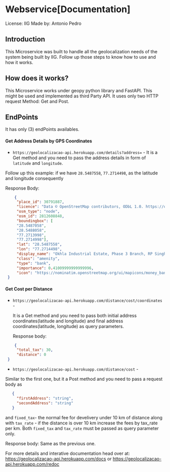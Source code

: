 # Webservice[Documentation]

License: IIG 
Made  by: Antonio Pedro

## Introduction
  This Microservice was built to handle all the geolocalization needs of the system being built by IIG. Follow up those steps to know how to use and how it works.
  
## How does it works?

  This Microservice works under geopy python library and FastAPI.
  This might be used and implemented as third Party API. It uses only two HTTP request Method: Get and Post.

## EndPoints
  
   It has only (3) endPoints availables.
   
   #### Get Address Details by GPS Coordinates
   
   - `https://geolocalizacao-api.herokuapp.com/details?address=` -
     It is a Get method and you need to pass the address details in form of `latitude` and `longitude`.
   
   Follow up this example:
   if we have `28.5487558`, `77.2714498`, as the latitude and longitude consequently
   
   Response Body:
   
   ```json
       {
        "place_id": 30791887,
        "licence": "Data © OpenStreetMap contributors, ODbL 1.0. https://osm.org/copyright",
        "osm_type": "node",
        "osm_id": 2812608848,
        "boundingbox": [
        "28.5487058",
        "28.5488058",
        "77.2713998",
        "77.2714998"],
        "lat": "28.5487558",
        "lon": "77.2714498",
        "display_name": "Okhla Industrial Estate, Phase 3 Branch, RP Singh Chhota road, Okhla Ph III, Kalkaji Tehsil, South East Delhi, Delhi, 110076, India",
        "class": "amenity",
        "type": "bank",
        "importance": 0.41009999999999996,
        "icon": "https://nominatim.openstreetmap.org/ui/mapicons/money_bank2.p.20.png"
    }
  ```
   #### Get Cost per Distance
   
  - `https://geolocalizacao-api.herokuapp.com/distance/cost/coordinates` - 
    
    It is a Get method and you need to pass both initial address coordinates(latitude and longitude) and final address coordinates(latitude, longitude) as query parameters.
    
    Response body:
   ```json
       {
        "total_tax": 30,
        "distance": 0
    }
   ```
  - `https://geolocalizacao-api.herokuapp.com/distance/cost` - 
  
  Similar to the first one, but it a Post method and you need to pass a request body as
  
 ```json
    {
      "firstAddress": "string",
      "secondAddress": "string"
    }
  ```
  and `fixed_tax`- the normal fee for develivery under 10 km of distance along with `tax_rate` - if the distance is over 10 km increase the fees by tax_rate per km.
  Both `fixed_tax` and `tax_rate` must be passed as query parameter only.
  
  Response body:
    Same as the previous one.
    
  For more details and interative documentation head over at: https://geolocalizacao-api.herokuapp.com/docs or https://geolocalizacao-api.herokuapp.com/redoc
 
